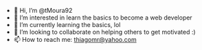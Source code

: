 - 👋 Hi, I’m @tMoura92
- 👀 I’m interested in learn the basics to become a web developer
- 🌱 I’m currently learning the basics, lol
- 💞️ I’m looking to collaborate on helping others to get motivated :)
- 📫 How to reach me: thiagomr@yahoo.com

<!---
tMoura92/tMoura92 is a ✨ special ✨ repository because its `README.md` (this file) appears on your GitHub profile.
You can click the Preview link to take a look at your changes.
--->
